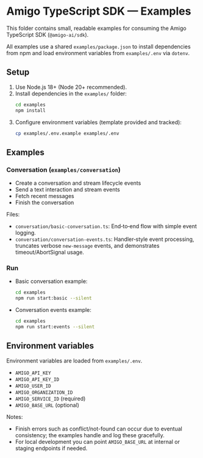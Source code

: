 # Amigo TypeScript SDK — Examples

This folder contains small, readable examples for consuming the Amigo TypeScript SDK (`@amigo-ai/sdk`).

All examples use a shared `examples/package.json` to install dependencies from npm and load environment variables from `examples/.env` via `dotenv`.

## Setup

1. Use Node.js 18+ (Node 20+ recommended).
2. Install dependencies in the `examples/` folder:
   ```bash
   cd examples
   npm install
   ```
3. Configure environment variables (template provided and tracked):
   ```bash
   cp examples/.env.example examples/.env
   ```

## Examples

### Conversation (`examples/conversation`)

- Create a conversation and stream lifecycle events
- Send a text interaction and stream events
- Fetch recent messages
- Finish the conversation

Files:

- `conversation/basic-conversation.ts`: End‑to‑end flow with simple event logging.
- `conversation/conversation-events.ts`: Handler‑style event processing, truncates verbose `new-message` events, and demonstrates timeout/AbortSignal usage.

### Run

- Basic conversation example:

  ```bash
  cd examples
  npm run start:basic --silent
  ```

- Conversation events example:
  ```bash
  cd examples
  npm run start:events --silent
  ```

## Environment variables

Environment variables are loaded from `examples/.env`.

- `AMIGO_API_KEY`
- `AMIGO_API_KEY_ID`
- `AMIGO_USER_ID`
- `AMIGO_ORGANIZATION_ID`
- `AMIGO_SERVICE_ID` (required)
- `AMIGO_BASE_URL` (optional)

Notes:

- Finish errors such as conflict/not-found can occur due to eventual consistency; the examples handle and log these gracefully.
- For local development you can point `AMIGO_BASE_URL` at internal or staging endpoints if needed.

